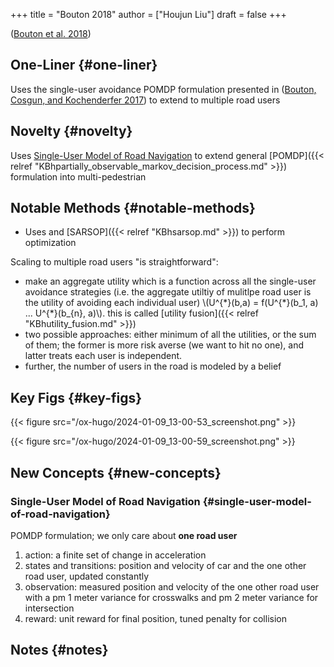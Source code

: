 +++
title = "Bouton 2018"
author = ["Houjun Liu"]
draft = false
+++

(<a href="#citeproc_bib_item_2">Bouton et al. 2018</a>)


## One-Liner {#one-liner}

Uses the single-user avoidance POMDP formulation presented in (<a href="#citeproc_bib_item_1">Bouton, Cosgun, and Kochenderfer 2017</a>) to extend to multiple road users


## Novelty {#novelty}

Uses [Single-User Model of Road Navigation](#single-user-model-of-road-navigation) to extend general [POMDP]({{< relref "KBhpartially_observable_markov_decision_process.md" >}}) formulation into multi-pedestrian


## Notable Methods {#notable-methods}

-   Uses and [SARSOP]({{< relref "KBhsarsop.md" >}}) to perform optimization

Scaling to multiple road users "is straightforward":

-   make an aggregate utility which is a function across all the single-user avoidance strategies (i.e. the aggregate utiltiy of mulitlpe road user is the utility of avoiding each individual user) \\(U^{\*}(b,a) = f(U^{\*}(b\_1, a) ... U^{\*}(b\_{n}, a)\\). this is called [utility fusion]({{< relref "KBhutility_fusion.md" >}})
-   two possible approaches: either minimum of all the utilities, or the sum of them; the former is more risk averse (we want to hit no one), and latter treats each user is independent.
-   further, the number of users in the road is modeled by a belief


## Key Figs {#key-figs}

{{< figure src="/ox-hugo/2024-01-09_13-00-53_screenshot.png" >}}

{{< figure src="/ox-hugo/2024-01-09_13-00-59_screenshot.png" >}}


## New Concepts {#new-concepts}


### Single-User Model of Road Navigation {#single-user-model-of-road-navigation}

POMDP formulation; we only care about **one road user**

1.  action: a finite set of change in acceleration
2.  states and transitions: position and velocity of car and the one other road user, updated constantly
3.  observation: measured position and velocity of the one other road user with a pm 1 meter variance for crosswalks and pm 2 meter variance for intersection
4.  reward: unit reward for final position, tuned penalty for collision


## Notes {#notes}
